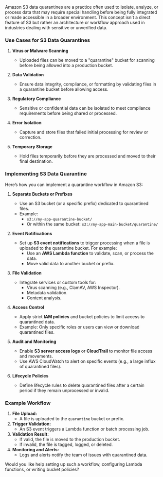 Amazon S3 data quarantines are a practice often used to isolate, analyze, or process data that may require special handling before being fully integrated or made accessible in a broader environment. This concept isn't a direct feature of S3 but rather an architecture or workflow approach used in industries dealing with sensitive or unverified data.

### Use Cases for S3 Data Quarantines
1. **Virus or Malware Scanning**
   - Uploaded files can be moved to a "quarantine" bucket for scanning before being allowed into a production bucket.

2. **Data Validation**
   - Ensure data integrity, compliance, or formatting by validating files in a quarantine bucket before allowing access.

3. **Regulatory Compliance**
   - Sensitive or confidential data can be isolated to meet compliance requirements before being shared or processed.

4. **Error Isolation**
   - Capture and store files that failed initial processing for review or correction.

5. **Temporary Storage**
   - Hold files temporarily before they are processed and moved to their final destination.

### Implementing S3 Data Quarantine
Here’s how you can implement a quarantine workflow in Amazon S3:

1. **Separate Buckets or Prefixes**
   - Use an S3 bucket (or a specific prefix) dedicated to quarantined files.
   - Example:
     - `s3://my-app-quarantine-bucket/`
     - Or within the same bucket: `s3://my-app-main-bucket/quarantine/`

2. **Event Notifications**
   - Set up **S3 event notifications** to trigger processing when a file is uploaded to the quarantine bucket. For example:
     - Use an **AWS Lambda function** to validate, scan, or process the data.
     - Move valid data to another bucket or prefix.

3. **File Validation**
   - Integrate services or custom tools for:
     - Virus scanning (e.g., ClamAV, AWS Inspector).
     - Metadata validation.
     - Content analysis.

4. **Access Control**
   - Apply strict **IAM policies** and bucket policies to limit access to quarantined data.
   - Example: Only specific roles or users can view or download quarantined files.

5. **Audit and Monitoring**
   - Enable **S3 server access logs** or **CloudTrail** to monitor file access and movements.
   - Use AWS CloudWatch to alert on specific events (e.g., a large influx of quarantined files).

6. **Lifecycle Policies**
   - Define lifecycle rules to delete quarantined files after a certain period if they remain unprocessed or invalid.

### Example Workflow
1. **File Upload:**
   - A file is uploaded to the `quarantine` bucket or prefix.
2. **Trigger Validation:**
   - An S3 event triggers a Lambda function or batch processing job.
3. **Validation Result:**
   - If valid, the file is moved to the production bucket.
   - If invalid, the file is tagged, logged, or deleted.
4. **Monitoring and Alerts:**
   - Logs and alerts notify the team of issues with quarantined data.

Would you like help setting up such a workflow, configuring Lambda functions, or writing bucket policies?
